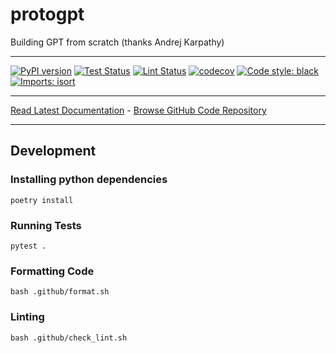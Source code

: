 # protogpt
Building GPT from scratch (thanks Andrej Karpathy)
_________________

[![PyPI version](https://badge.fury.io/py/protogpt.svg)](http://badge.fury.io/py/protogpt)
[![Test Status](https://github.com/apockill/protogpt/workflows/Test/badge.svg?branch=main)](https://github.com/apockill/protogpt/actions?query=workflow%3ATest)
[![Lint Status](https://github.com/apockill/protogpt/workflows/Lint/badge.svg?branch=main)](https://github.com/apockill/protogpt/actions?query=workflow%3ALint)
[![codecov](https://codecov.io/gh/apockill/protogpt/branch/main/graph/badge.svg)](https://codecov.io/gh/apockill/protogpt)
[![Code style: black](https://img.shields.io/badge/code%20style-black-000000.svg)](https://github.com/psf/black)
[![Imports: isort](https://img.shields.io/badge/%20imports-isort-%231674b1?style=flat&labelColor=ef8336)](https://timothycrosley.github.io/isort/)
_________________

[Read Latest Documentation](https://apockill.github.io/protogpt/) - [Browse GitHub Code Repository](https://github.com/apockill/protogpt/)
_________________

## Development

### Installing python dependencies
```shell
poetry install
```

### Running Tests
```shell
pytest .
```

### Formatting Code
```shell
bash .github/format.sh
```

### Linting
```shell
bash .github/check_lint.sh
```